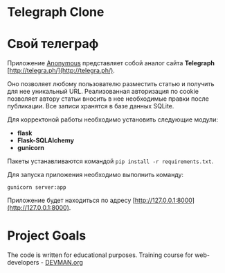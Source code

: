 # Telegraph Clone

# Свой телеграф

Приложение [Anonymous](https://shielded-anchorage-43765.herokuapp.com/)
представляет собой аналог сайта **Telegraph**
[http://telegra.ph/](http://telegra.ph/).

Оно позволяет любому пользователю разместить статью и получить для нее
уникальный URL. Реализованная авторизация по cookie позволяет автору статьи
вносить в нее необходимые правки после публикации. Все записи хранятся в базе
данных SQLite.

Для корректоной работы необходимо установить следующие модули:
* **flask**
* **Flask-SQLAlchemy**
* **gunicorn**

Пакеты устанавливаются командой `pip install -r requirements.txt`.

Для запуска приложения необходимо выполнить команду:
```
gunicorn server:app
```
Приложение будет находиться по адресу 
[http://127.0.0.1:8000](http://127.0.0.1:8000).

# Project Goals

The code is written for educational purposes. Training course for 
web-developers - [DEVMAN.org](https://devman.org)

